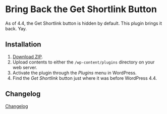 # Bring Back the Get Shortlink Button

As of 4.4, the Get Shortlink button is hidden by default. This plugin brings it back. Yay.

## Installation

1. [Download ZIP](https://github.com/tfrommen/bring-back-the-get-shortlink-button/bring-back-the-get-shortlink-button-master.zip).
1. Upload contents to either the `/wp-content/plugins` directory on your web server.
1. Activate the plugin through the _Plugins_ menu in WordPress.
1. Find the _Get Shortlink_ button just where it was before WordPress 4.4.

## Changelog

[Changelog](CHANGELOG.md)

